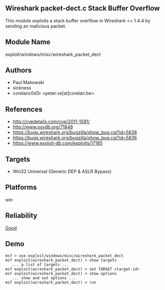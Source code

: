 ## Wireshark packet-dect.c Stack Buffer Overflow

This module exploits a stack buffer overflow in Wireshark <= 
1.4.4 by sending an malicious packet.


## Module Name
exploit/windows/misc/wireshark_packet_dect

## Authors
* Paul Makowski
* sickness
* corelanc0d3r <peter.ve[at]corelan.be>


## References
* http://cvedetails.com/cve/2011-1591/
* http://www.osvdb.org/71848
* https://bugs.wireshark.org/bugzilla/show_bug.cgi?id=5838
* https://bugs.wireshark.org/bugzilla/show_bug.cgi?id=5836
* https://www.exploit-db.com/exploits/17185



## Targets
* Win32 Universal (Generic DEP & ASLR Bypass)


## Platforms
win

## Reliability
[Good](https://github.com/rapid7/metasploit-framework/wiki/Exploit-Ranking)

## Demo

```
msf > use exploit/windows/misc/wireshark_packet_dect
msf exploit(wireshark_packet_dect) > show targets
   ... a list of targets ...
msf exploit(wireshark_packet_dect) > set TARGET <target-id>
msf exploit(wireshark_packet_dect) > show options
   ... show and set options ...
msf exploit(wireshark_packet_dect) > run
```
    
    